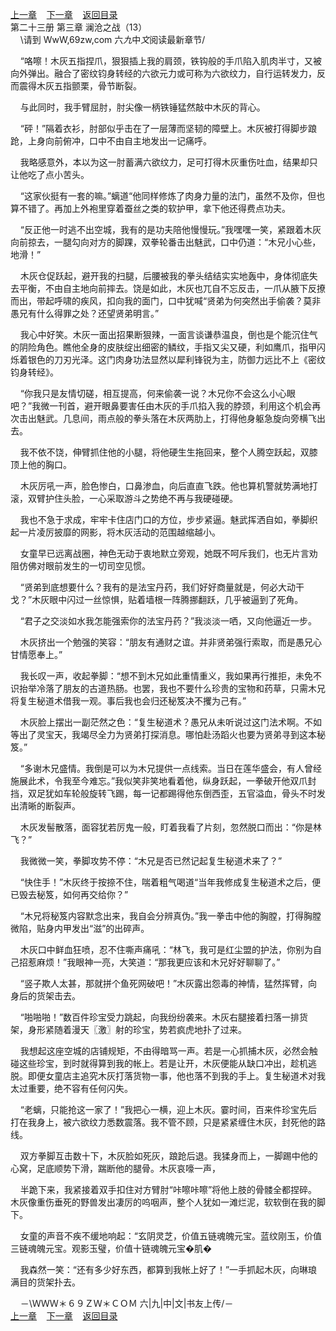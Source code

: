 
[上一章](https://github.com/xiaominghe2014/spider_book/blob/master/book/知北游/第304章.md)&nbsp;&nbsp;&nbsp;&nbsp;[下一章](https://github.com/xiaominghe2014/spider_book/blob/master/book/知北游/第306章.md)&nbsp;&nbsp;&nbsp;&nbsp;[返回目录](https://github.com/xiaominghe2014/spider_book/blob/master/book/知北游/README.md)
<br /> 第二十三册 第三章 澜沧之战（13）<br />
        \请到 WwW,69zw,com 六*九*中*文*阅读最新章节/

    “咯嚓！木灰五指捏爪，狠狠插上我的肩颈，铁钩般的手爪陷入肌肉半寸，又被向外弹出。融合了密纹钧身转经的六欲元力或可称为六欲纹力，自行运转发力，反而震得木灰五指颤栗，骨节断裂。

    与此同时，我手臂屈肘，肘尖像一柄铁锤猛然敲中木灰的背心。

    “砰！”隔着衣衫，肘部似乎击在了一层薄而坚韧的障壁上。木灰被打得脚步踉跄，上身向前俯冲，口中不由自主地发出一记痛呼。

    我略感意外，本以为这一肘蓄满六欲纹力，足可打得木灰重伤吐血，结果却只让他吃了点小苦头。

    “这家伙挺有一套的嘛。”螭道“他同样修炼了肉身力量的法门，虽然不及你，但也算不错了。再加上外袍里穿着蚕丝之类的软护甲，拿下他还得费点功夫。

    “反正他一时逃不出空城，我有的是功夫陪他慢慢玩。”我嘿嘿一笑，紧跟着木灰向前掠去，一腿勾向对方的脚踝，双拳轮番击出魅武，口中仍道：“木兄小心些，地滑！”

    木灰仓促跃起，避开我的扫腿，后腰被我的拳头结结实实地轰中，身体彻底失去平衡，不由自主地向前摔去。饶是如此，木灰也兀自不忘反击，一爪从腋下反撩而出，带起呼啸的疾风，扣向我的面门，口中犹喊“贤弟为何突然出手偷袭？莫非愚兄有什么得罪之处？还望贤弟明言。”

    我心中好笑。木灰一面出招果断狠辣，一面言谈谦恭温良，倒也是个能沉住气的阴险角色。瞧他全身的皮肤绽出细密的鳞纹，手指又尖又硬，利如鹰爪，指甲闪烁着银色的刀刃光泽。这门肉身功法显然以犀利锋锐为主，防御力远比不上《密纹钧身转经》。

    “你我只是友情切磋，相互提高，何来偷袭一说？木兄你不会这么小心眼吧？”我微一刊首，避开眼鼻要害任由木灰的手爪掐入我的脖颈，利用这个机会再次击出魅武。几息间，雨点般的拳头落在木灰两肋上，打得他身躯急旋向旁横飞出去。

    我不依不饶，伸臂抓住他的小腿，将他硬生生拖回来，整个人腾空跃起，双膝顶上他的胸口。

    木灰厉吼一声，脸色惨白，口鼻渗血，向后直直飞跌。他也算机警就势满地打滚，双臂护住头脸，一心采取游斗之势绝不再与我硬碰硬。

    我也不急于求成，牢牢卡住店门口的方位，步步紧逼。魅武挥洒自如，拳脚织起一片凌厉披靡的网影，将木灰活动的范围越缩越小。

    女童早已远离战圈，神色无动于衷地默立旁观，她既不呵斥我们，也无片言劝阻仿佛对眼前发生的一切司空见惯。

    “贤弟到底想要什么？我有的是法宝丹药，我们好好商量就是，何必大动干戈？”木灰眼中闪过一丝惊惧，贴着墙根一阵腾挪翻跃，几乎被逼到了死角。

    “君子之交淡如水我怎能强索你的法宝丹药？”我淡淡一哂，又向他逼近一步。

    木灰挤出一个勉强的笑容：“朋友有通财之谊。并非贤弟强行索取，而是愚兄心甘情愿奉上。”

    我长叹一声，收起拳脚：“想不到木兄如此重情重义，我如果再行推拒，未免不识抬举冷落了朋友的古道热肠。也罢，我也不要什么珍贵的宝物和药草，只需木兄将复生秘道术借我一观。事后我也会归还秘笈决不攫为己有。”

    木灰脸上摆出一副茫然之色：“复生秘道术？愚兄从未听说过这门法术啊。不如等出了灵宝天，我竭尽全力为贤弟打探消息。哪怕赴汤蹈火也要为贤弟寻到这本秘笈。”

    “多谢木兄盛情。我倒是可以为木兄提供一点线索。当日在莲华盛会，有人曾经施展此术，令我至今难忘。”我似笑非笑地看着他，纵身跃起，一拳破开他双爪封挡，双足犹如车轮般旋转飞踢，每一记都踢得他东倒西歪，五官溢血，骨头不时发出清晰的断裂声。

    木灰发髻散落，面容犹若厉鬼一般，盯着我看了片刻，忽然脱口而出：“你是林飞？”

    我微微一笑，拳脚攻势不停：“木兄是否已然记起复生秘道术来了？”

    “快住手！”木灰终于按捺不住，喘着粗气喝道“当年我修成复生秘道术之后，便已毁去秘笈，如何再交给你？”

    “木兄将秘笈内容默念出来，我自会分辨真伪。”我一拳击中他的胸膛，打得胸膛微陷，贴身内甲发出“滋”的出碎声。

    木灰口中鲜血狂喷，忍不住嘶声痛吼：“林飞，我可是红尘盟的护法，你别为自己招惹麻烦！”我眼神一亮，大笑道：“那我更应该和木兄好好聊聊了。”

    “竖子欺人太甚，那就拼个鱼死网破吧！”木灰露出怨毒的神情，猛然挥臂，向身后的货架击去。

    “啪啪啪！”数百件珍宝受力跳起，向我纷纷袭来。木灰右腿接着扫落一排货架，身形紧随着漫天〖激〗射的珍宝，势若疯虎地扑了过来。

    我想起这座空城的店铺规矩，不由得暗骂一声。若是一心抓捕木灰，必然会触碰这些珍宝，到时就得算到我的帐上。若是让开，木灰便能从缺口冲出，趁机逃脱。即便女童店主追究木灰打落货物一事，他也落不到我的手上。复生秘道术对我太过重要，绝不容有任何闪失。

    “老螭，只能抢这一家了！”我把心一横，迎上木灰。霎时间，百来件珍宝先后打在我身上，被六欲纹力悉数震落。我不管不顾，只是紧紧缠住木灰，封死他的路线。

    双方拳脚互击数十下，木灰脸如死灰，踉跄后退。我猱身而上，一脚踢中他的心窝，足底顺势下滑，踹断他的腿骨。木灰哀嚎一声，

    半跪下来，我紧接着双手扣住对方臂肘“咔嚓咔嚓”将他上肢的骨髅全都捏碎。木灰像重伤垂死的野兽发出凄厉的呜咽声，整个人犹如一滩烂泥，软软倒在我的脚下。

    女童的声音不疾不缓地响起：“玄阴灵芝，价值五链魂魄元宝。蓝纹刚玉，价值三链魂魄元宝。观影玉璧，价值十链魂魄元宝�肌�

    我森然一笑：“还有多少好东西，都算到我帐上好了！”一手抓起木灰，向琳琅满目的货架扑去。

    －\ＷＷＷ＊６９ＺＷ＊ＣＯＭ 六|九|中|文|书友上传/－
  <br />
[上一章](https://github.com/xiaominghe2014/spider_book/blob/master/book/知北游/第304章.md)&nbsp;&nbsp;&nbsp;&nbsp;[下一章](https://github.com/xiaominghe2014/spider_book/blob/master/book/知北游/第306章.md)&nbsp;&nbsp;&nbsp;&nbsp;[返回目录](https://github.com/xiaominghe2014/spider_book/blob/master/book/知北游/README.md)
